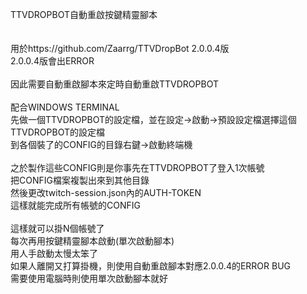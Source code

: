 
TTVDROPBOT自動重啟按鍵精靈腳本<br>
<br><br>
用於https://github.com/Zaarrg/TTVDropBot 2.0.0.4版<br>
2.0.0.4版會出ERROR<br><br>
因此需要自動重啟腳本來定時自動重啟TTVDROPBOT<br>
<br>
配合WINDOWS TERMINAL<br>
先做一個TTVDROPBOT的設定檔，並在設定->啟動->預設設定檔選擇這個TTVDROPBOT的設定檔<br>
到各個裝了的CONFIG的目錄右鍵->啟動終端機<br>
<br>
之於製作這些CONFIG則是你事先在TTVDROPBOT了登入1次帳號<br>
把CONFIG檔案複製出來到其他目錄<br>
然後更改twitch-session.json內的AUTH-TOKEN<br>
這樣就能完成所有帳號的CONFIG<br>
<br>
這樣就可以掛N個帳號了<br>
每次再用按鍵精靈腳本啟動(單次啟動腳本)<br>
用人手啟動太慢太笨了<br>
如果人離開又打算掛機，則使用自動重啟腳本對應2.0.0.4的ERROR BUG<br>
需要使用電腦時則使用單次啟動腳本就好<br>
